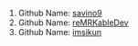1. Github Name: [savino9](https://github.com/savino9)
1. Github Name: [reMRKableDev](https://github.com/reMRKableDev)
1. Github Name: [imsikun](https://github.com/imsikun)
